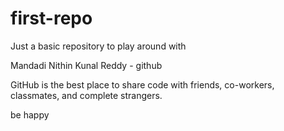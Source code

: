 # first-repo
Just a basic repository to play around with

Mandadi Nithin Kunal Reddy  - github

GitHub is the best place to share code with friends, co-workers, classmates, and complete strangers.

be happy
